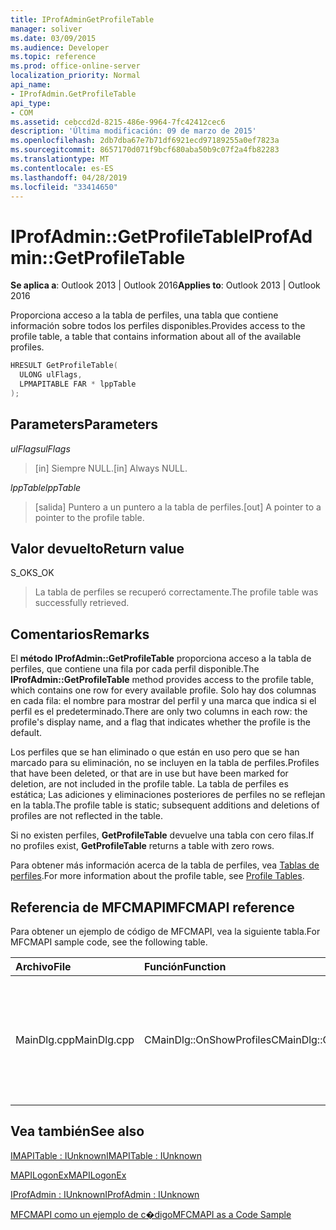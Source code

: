 ```yaml
---
title: IProfAdminGetProfileTable
manager: soliver
ms.date: 03/09/2015
ms.audience: Developer
ms.topic: reference
ms.prod: office-online-server
localization_priority: Normal
api_name:
- IProfAdmin.GetProfileTable
api_type:
- COM
ms.assetid: cebccd2d-8215-486e-9964-7fc42412cec6
description: 'Última modificación: 09 de marzo de 2015'
ms.openlocfilehash: 2db7dba67e7b71df6921ecd97189255a0ef7823a
ms.sourcegitcommit: 8657170d071f9bcf680aba50b9c07f2a4fb82283
ms.translationtype: MT
ms.contentlocale: es-ES
ms.lasthandoff: 04/28/2019
ms.locfileid: "33414650"
---
```

# <a name="iprofadmingetprofiletable"></a><span data-ttu-id="a0ae7-103">IProfAdmin::GetProfileTable</span><span class="sxs-lookup"><span data-stu-id="a0ae7-103">IProfAdmin::GetProfileTable</span></span>

  
  
<span data-ttu-id="a0ae7-104">**Se aplica a**: Outlook 2013 | Outlook 2016</span><span class="sxs-lookup"><span data-stu-id="a0ae7-104">**Applies to**: Outlook 2013 | Outlook 2016</span></span> 
  
<span data-ttu-id="a0ae7-105">Proporciona acceso a la tabla de perfiles, una tabla que contiene información sobre todos los perfiles disponibles.</span><span class="sxs-lookup"><span data-stu-id="a0ae7-105">Provides access to the profile table, a table that contains information about all of the available profiles.</span></span>
  
```cpp
HRESULT GetProfileTable(
  ULONG ulFlags,
  LPMAPITABLE FAR * lppTable
);
```

## <a name="parameters"></a><span data-ttu-id="a0ae7-106">Parameters</span><span class="sxs-lookup"><span data-stu-id="a0ae7-106">Parameters</span></span>

 <span data-ttu-id="a0ae7-107">_ulFlags_</span><span class="sxs-lookup"><span data-stu-id="a0ae7-107">_ulFlags_</span></span>
  
> <span data-ttu-id="a0ae7-108">[in] Siempre NULL.</span><span class="sxs-lookup"><span data-stu-id="a0ae7-108">[in] Always NULL.</span></span>
    
 <span data-ttu-id="a0ae7-109">_lppTable_</span><span class="sxs-lookup"><span data-stu-id="a0ae7-109">_lppTable_</span></span>
  
> <span data-ttu-id="a0ae7-110">[salida] Puntero a un puntero a la tabla de perfiles.</span><span class="sxs-lookup"><span data-stu-id="a0ae7-110">[out] A pointer to a pointer to the profile table.</span></span>
    
## <a name="return-value"></a><span data-ttu-id="a0ae7-111">Valor devuelto</span><span class="sxs-lookup"><span data-stu-id="a0ae7-111">Return value</span></span>

<span data-ttu-id="a0ae7-112">S_OK</span><span class="sxs-lookup"><span data-stu-id="a0ae7-112">S_OK</span></span> 
  
> <span data-ttu-id="a0ae7-113">La tabla de perfiles se recuperó correctamente.</span><span class="sxs-lookup"><span data-stu-id="a0ae7-113">The profile table was successfully retrieved.</span></span>
    
## <a name="remarks"></a><span data-ttu-id="a0ae7-114">Comentarios</span><span class="sxs-lookup"><span data-stu-id="a0ae7-114">Remarks</span></span>

<span data-ttu-id="a0ae7-115">El **método IProfAdmin::GetProfileTable** proporciona acceso a la tabla de perfiles, que contiene una fila por cada perfil disponible.</span><span class="sxs-lookup"><span data-stu-id="a0ae7-115">The **IProfAdmin::GetProfileTable** method provides access to the profile table, which contains one row for every available profile.</span></span> <span data-ttu-id="a0ae7-116">Solo hay dos columnas en cada fila: el nombre para mostrar del perfil y una marca que indica si el perfil es el predeterminado.</span><span class="sxs-lookup"><span data-stu-id="a0ae7-116">There are only two columns in each row: the profile's display name, and a flag that indicates whether the profile is the default.</span></span> 
  
<span data-ttu-id="a0ae7-117">Los perfiles que se han eliminado o que están en uso pero que se han marcado para su eliminación, no se incluyen en la tabla de perfiles.</span><span class="sxs-lookup"><span data-stu-id="a0ae7-117">Profiles that have been deleted, or that are in use but have been marked for deletion, are not included in the profile table.</span></span> <span data-ttu-id="a0ae7-118">La tabla de perfiles es estática; Las adiciones y eliminaciones posteriores de perfiles no se reflejan en la tabla.</span><span class="sxs-lookup"><span data-stu-id="a0ae7-118">The profile table is static; subsequent additions and deletions of profiles are not reflected in the table.</span></span> 
  
<span data-ttu-id="a0ae7-119">Si no existen perfiles, **GetProfileTable** devuelve una tabla con cero filas.</span><span class="sxs-lookup"><span data-stu-id="a0ae7-119">If no profiles exist, **GetProfileTable** returns a table with zero rows.</span></span> 
  
<span data-ttu-id="a0ae7-120">Para obtener más información acerca de la tabla de perfiles, vea [Tablas de perfiles](profile-tables.md).</span><span class="sxs-lookup"><span data-stu-id="a0ae7-120">For more information about the profile table, see [Profile Tables](profile-tables.md).</span></span> 
  
## <a name="mfcmapi-reference"></a><span data-ttu-id="a0ae7-121">Referencia de MFCMAPI</span><span class="sxs-lookup"><span data-stu-id="a0ae7-121">MFCMAPI reference</span></span>

<span data-ttu-id="a0ae7-122">Para obtener un ejemplo de código de MFCMAPI, vea la siguiente tabla.</span><span class="sxs-lookup"><span data-stu-id="a0ae7-122">For MFCMAPI sample code, see the following table.</span></span>
  
|<span data-ttu-id="a0ae7-123">**Archivo**</span><span class="sxs-lookup"><span data-stu-id="a0ae7-123">**File**</span></span>|<span data-ttu-id="a0ae7-124">**Función**</span><span class="sxs-lookup"><span data-stu-id="a0ae7-124">**Function**</span></span>|<span data-ttu-id="a0ae7-125">**Comentario**</span><span class="sxs-lookup"><span data-stu-id="a0ae7-125">**Comment**</span></span>|
|:-----|:-----|:-----|
|<span data-ttu-id="a0ae7-126">MainDlg.cpp</span><span class="sxs-lookup"><span data-stu-id="a0ae7-126">MainDlg.cpp</span></span>  <br/> |<span data-ttu-id="a0ae7-127">CMainDlg::OnShowProfiles</span><span class="sxs-lookup"><span data-stu-id="a0ae7-127">CMainDlg::OnShowProfiles</span></span>  <br/> |<span data-ttu-id="a0ae7-128">MFCMAPI usa el **método IProfAdmin::GetProfileTable** para que la tabla de perfiles se muestre en un nuevo cuadro de diálogo.</span><span class="sxs-lookup"><span data-stu-id="a0ae7-128">MFCMAPI uses the **IProfAdmin::GetProfileTable** method to get the profile table to display in a new dialog box.</span></span>  <br/> |
   
## <a name="see-also"></a><span data-ttu-id="a0ae7-129">Vea también</span><span class="sxs-lookup"><span data-stu-id="a0ae7-129">See also</span></span>



[<span data-ttu-id="a0ae7-130">IMAPITable : IUnknown</span><span class="sxs-lookup"><span data-stu-id="a0ae7-130">IMAPITable : IUnknown</span></span>](imapitableiunknown.md)
  
[<span data-ttu-id="a0ae7-131">MAPILogonEx</span><span class="sxs-lookup"><span data-stu-id="a0ae7-131">MAPILogonEx</span></span>](mapilogonex.md)
  
[<span data-ttu-id="a0ae7-132">IProfAdmin : IUnknown</span><span class="sxs-lookup"><span data-stu-id="a0ae7-132">IProfAdmin : IUnknown</span></span>](iprofadminiunknown.md)


[<span data-ttu-id="a0ae7-133">MFCMAPI como un ejemplo de c�digo</span><span class="sxs-lookup"><span data-stu-id="a0ae7-133">MFCMAPI as a Code Sample</span></span>](mfcmapi-as-a-code-sample.md)

